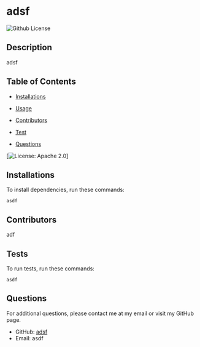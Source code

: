 # adsf
  ![Github License](https://img.shields.io/badge/License-MIT-yellow.svg)

## Description 

  adsf

  ## Table of Contents 

  * [Installations](#installations)

  * [Usage](#usage)
  
  * [Contributors](#contributors)

  * [Test](#tests)

  * [Questions](#questions)

  [![License: Apache 2.0](https://img.shields.io/badge/License-Apache%202.0-blue.svg)]
  
  ## Installations

  To install dependencies, run these commands:

  ```
  asdf
  ```

  ## Contributors

  adf

  ## Tests

  To run tests, run these commands:

  ```
  asdf
  ```

  ## Questions

  For additional questions, please contact me at my email or visit my GitHub page.

  - GitHub: [adsf](https://github.com/adsf/)
  - Email:  asdf
  